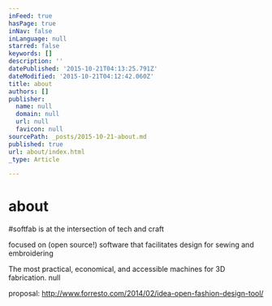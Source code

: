 ```yaml
---
inFeed: true
hasPage: true
inNav: false
inLanguage: null
starred: false
keywords: []
description: ''
datePublished: '2015-10-21T04:13:25.791Z'
dateModified: '2015-10-21T04:12:42.060Z'
title: about
authors: []
publisher:
  name: null
  domain: null
  url: null
  favicon: null
sourcePath: _posts/2015-10-21-about.md
published: true
url: about/index.html
_type: Article

---
```

# about

\#softfab is at the intersection of tech and craft

focused on (open source!) software that facilitates design for sewing and embroidering

The most practical, economical, and accessible machines for 3D fabrication. null

proposal: http://www.forresto.com/2014/02/idea-open-fashion-design-tool/